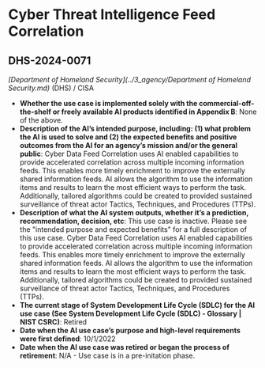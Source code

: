 # Cyber Threat Intelligence Feed Correlation
## DHS-2024-0071
_[Department of Homeland Security](../3_agency/Department of Homeland Security.md)_ (DHS) / CISA


+ **Whether the use case is implemented solely with the commercial-off-the-shelf or freely available AI products identified in Appendix B**: None of the above.
+ **Description of the AI’s intended purpose, including: (1) what problem the AI is used to solve and (2) the expected benefits and positive outcomes from the AI for an agency’s mission and/or the general public**: Cyber Data Feed Correlation uses AI enabled capabilities to provide accelerated correlation across multiple incoming information feeds. This enables more timely enrichment to improve the externally shared information feeds. AI allows the algorithm to use the information items and results to learn the most efficient ways to perform the task. Additionally, tailored algorithms could be created to provided sustained surveillance of threat actor Tactics, Techniques, and Procedures (TTPs).
+ **Description of what the AI system outputs, whether it’s a prediction, recommendation, decision, etc**: This use case is inactive. Please see the "intended purpose and expected benefits" for a full description of this use case.
Cyber Data Feed Correlation uses AI enabled capabilities to provide accelerated correlation across multiple incoming information feeds. This enables more timely enrichment to improve the externally shared information feeds. AI allows the algorithm to use the information items and results to learn the most efficient ways to perform the task. Additionally, tailored algorithms could be created to provided sustained surveillance of threat actor Tactics, Techniques, and Procedures (TTPs). 
+ **The current stage of System Development Life Cycle (SDLC) for the AI use case (See System Development Life Cycle (SDLC) - Glossary | NIST CSRC)**: Retired
+ **Date when the AI use case’s purpose and high-level requirements were first defined**: 10/1/2022
+ **Date when the AI use case was retired or began the process of retirement**: N/A - Use case is in a pre-initation phase.